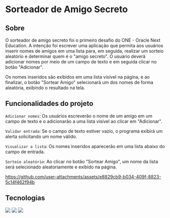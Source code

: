 <h1> Sorteador de Amigo Secreto</h1>

<h2>Sobre</h2>
<p> O sorteador de amigo secreto foi o primeiro desafio do ONE - Oracle Next Education. A intenção foi escrever 
uma aplicação que permita aos usuários inserir nomes de amigos em uma lista para, em seguida, realizar um sorteio aleatório e determinar quem é o "amigo secreto".
O usuário deverá adicionar nomes por meio de um campo de texto e em seguida clicar no botão "Adicionar".

  Os nomes inseridos são exibidos em uma lista visível na página, e ao finalizar, o botão "Sortear Amigo" selecionará um dos nomes de forma aleatória, exibindo o resultado na tela.</p>
<h2>Funcionalidades do projeto</h2>

`Adicionar nomes`: Os usuários escreverão o nome de um amigo em um campo de texto e o adicionarão a uma lista visível ao clicar em "Adicionar".

`Validar entrada`: Se o campo de texto estiver vazio, o programa exibirá um alerta solicitando um nome válido.

`Visualizar a lista`: Os nomes inseridos aparecerão em uma lista abaixo do campo de entrada.

`Sorteio aleatório`: Ao clicar no botão "Sortear Amigo", um nome da lista será selecionado aleatoriamente e exibido na página.



https://github.com/user-attachments/assets/e8829cb9-b034-409f-8823-5c14f462f94b



## Tecnologias
<div>
  <img src="https://img.shields.io/badge/HTML-239120?style=for-the-badge&logo=html5&logoColor=white">
  <img src="https://img.shields.io/badge/CSS-239120?&style=for-the-badge&logo=css3&logoColor=white">
  <img src="https://img.shields.io/badge/JavaScript-F7DF1E?style=for-the-badge&logo=javascript&logoColor=black">
</div>
